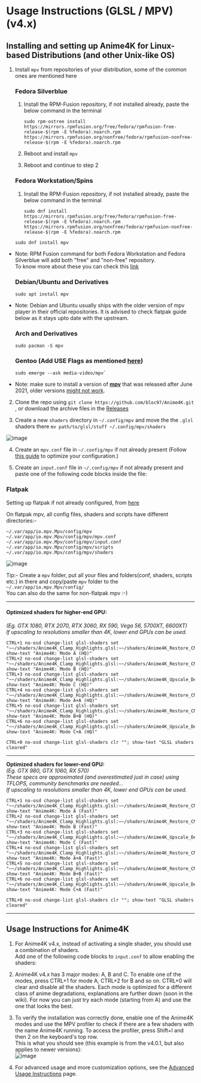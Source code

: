 # Usage Instructions (GLSL / MPV) (v4.x)

## Installing and setting up Anime4K for Linux-based Distributions (and other Unix-like OS)

  1. Install `mpv` from repositories of your distribution, some of the common ones are mentioned here
      ### Fedora Silverblue
        1. Install the RPM-Fusion repository, if not installed already, paste the below command in the terminal

            `sudo rpm-ostree install https://mirrors.rpmfusion.org/free/fedora/rpmfusion-free-release-$(rpm -E %fedora).noarch.rpm https://mirrors.rpmfusion.org/nonfree/fedora/rpmfusion-nonfree-release-$(rpm -E %fedora).noarch.rpm`

        2. Reboot and install `mpv`
        
        3. Reboot and continue to step 2
       
        ### Fedora Workstation/Spins
        1. Install the RPM-Fusion repository, if not installed already, paste the below command in the terminal  
       
           `sudo dnf install https://mirrors.rpmfusion.org/free/fedora/rpmfusion-free-release-$(rpm -E %fedora).noarch.rpm https://mirrors.rpmfusion.org/nonfree/fedora/rpmfusion-nonfree-release-$(rpm -E %fedora).noarch.rpm`
         
         sudo dnf install mpv
         
   - Note: RPM Fusion command for both Fedora Workstation and Fedora Silverblue will add both "free" and "non-free" repository.  
         To know more about these you can check this [link](https://rpmfusion.org/Configuration)
         
        ### Debian/Ubuntu and Derivatives
         sudo apt install mpv
         
   - Note: Debian and Ubuntu usually ships with the older version of mpv player in their official repositories. It is advised to check flatpak guide below as it stays upto date with the upstream. 

        ### Arch and Derivatives
         sudo pacman -S mpv

        ### Gentoo (Add USE Flags as mentioned [here](https://wiki.gentoo.org/wiki/Mpv#USE_flags))
         sudo emerge --ask media-video/mpv` 

  - Note: make sure to install a version of [**mpv**](https://mpv.io/) that was released after June 2021, older versions [might not work](https://github.com/bloc97/Anime4K/issues/134).  
  
  2. Clone the repo using `git clone https://github.com/bloc97/Anime4K.git` , or download the archive files in the [Releases](https://github.com/bloc97/Anime4K/releases)

  3. Create a new `shaders` directory in `~/.config/mpv` and move the the `.glsl` shaders there
      `mv path/to/glsl/stuff ~/.config/mpv/shaders`

   ![image](https://user-images.githubusercontent.com/45941793/162597836-22de46b1-fd04-4054-a5ec-f83452ed4e13.png)


  4. Create an `mpv.conf` file in `~/.config/mpv` if not already present (Follow [this guide](https://wiki.archlinux.org/title/mpv#General_settings) to optimize your configuration.)

  5. Create an `input.conf` file in `~/.config/mpv` if not already present and paste one of the following code blocks inside the file:

### Flatpak
Setting up flatpak if not already configured, from [here](https://www.flatpak.org/setup/) 

On flatpak mpv, all config files, shaders and scripts have different directories:-  

 `~/.var/app/io.mpv.Mpv/config/mpv`  
 `~/.var/app/io.mpv.Mpv/config/mpv/mpv.conf`  
 `~/.var/app/io.mpv.Mpv/config/mpv/input.conf`  
 `~/.var/app/io.mpv.Mpv/config/mpv/scripts`  
 `~/.var/app/io.mpv.Mpv/config/mpv/shaders`  
 
 ![image](https://user-images.githubusercontent.com/88484339/163166658-38c41daa-f543-43b5-a06c-eddf21bcafb7.png)
 
 Tip:-
 Create a `mpv` folder, put all your files and folders(conf, shaders, scripts etc.) in there and copy/paste `mpv` folder to the `~/.var/app/io.mpv.Mpv/config/`  
 You can also do the same for non-flatpak mpv :-)

----
#### **Optimized shaders for higher-end GPU:**  
*(Eg. GTX 1080, RTX 2070, RTX 3060, RX 590, Vega 56, 5700XT, 6600XT)*  
*If upscaling to resolutions smaller than 4K, lower end GPUs can be used.*  
```
CTRL+1 no-osd change-list glsl-shaders set "~~/shaders/Anime4K_Clamp_Highlights.glsl:~~/shaders/Anime4K_Restore_CNN_VL.glsl:~~/shaders/Anime4K_Upscale_CNN_x2_VL.glsl:~~/shaders/Anime4K_AutoDownscalePre_x2.glsl:~~/shaders/Anime4K_AutoDownscalePre_x4.glsl:~~/shaders/Anime4K_Upscale_CNN_x2_M.glsl"; show-text "Anime4K: Mode A (HQ)"
CTRL+2 no-osd change-list glsl-shaders set "~~/shaders/Anime4K_Clamp_Highlights.glsl:~~/shaders/Anime4K_Restore_CNN_Soft_VL.glsl:~~/shaders/Anime4K_Upscale_CNN_x2_VL.glsl:~~/shaders/Anime4K_AutoDownscalePre_x2.glsl:~~/shaders/Anime4K_AutoDownscalePre_x4.glsl:~~/shaders/Anime4K_Upscale_CNN_x2_M.glsl"; show-text "Anime4K: Mode B (HQ)"
CTRL+3 no-osd change-list glsl-shaders set "~~/shaders/Anime4K_Clamp_Highlights.glsl:~~/shaders/Anime4K_Upscale_Denoise_CNN_x2_VL.glsl:~~/shaders/Anime4K_AutoDownscalePre_x2.glsl:~~/shaders/Anime4K_AutoDownscalePre_x4.glsl:~~/shaders/Anime4K_Upscale_CNN_x2_M.glsl"; show-text "Anime4K: Mode C (HQ)"
CTRL+4 no-osd change-list glsl-shaders set "~~/shaders/Anime4K_Clamp_Highlights.glsl:~~/shaders/Anime4K_Restore_CNN_VL.glsl:~~/shaders/Anime4K_Upscale_CNN_x2_VL.glsl:~~/shaders/Anime4K_Restore_CNN_M.glsl:~~/shaders/Anime4K_AutoDownscalePre_x2.glsl:~~/shaders/Anime4K_AutoDownscalePre_x4.glsl:~~/shaders/Anime4K_Upscale_CNN_x2_M.glsl"; show-text "Anime4K: Mode A+A (HQ)"
CTRL+5 no-osd change-list glsl-shaders set "~~/shaders/Anime4K_Clamp_Highlights.glsl:~~/shaders/Anime4K_Restore_CNN_Soft_VL.glsl:~~/shaders/Anime4K_Upscale_CNN_x2_VL.glsl:~~/shaders/Anime4K_AutoDownscalePre_x2.glsl:~~/shaders/Anime4K_AutoDownscalePre_x4.glsl:~~/shaders/Anime4K_Restore_CNN_Soft_M.glsl:~~/shaders/Anime4K_Upscale_CNN_x2_M.glsl"; show-text "Anime4K: Mode B+B (HQ)"
CTRL+6 no-osd change-list glsl-shaders set "~~/shaders/Anime4K_Clamp_Highlights.glsl:~~/shaders/Anime4K_Upscale_Denoise_CNN_x2_VL.glsl:~~/shaders/Anime4K_AutoDownscalePre_x2.glsl:~~/shaders/Anime4K_AutoDownscalePre_x4.glsl:~~/shaders/Anime4K_Restore_CNN_M.glsl:~~/shaders/Anime4K_Upscale_CNN_x2_M.glsl"; show-text "Anime4K: Mode C+A (HQ)"

CTRL+0 no-osd change-list glsl-shaders clr ""; show-text "GLSL shaders cleared"
```
____
**Optimized shaders for lower-end GPU:**  
*(Eg. GTX 980, GTX 1060, RX 570)  
These specs are approximated (and overestimated just in case) using TFLOPS, community benchmarks are needed...*  
*If upscaling to resolutions smaller than 4K, lower end GPUs can be used.*  
```
CTRL+1 no-osd change-list glsl-shaders set "~~/shaders/Anime4K_Clamp_Highlights.glsl:~~/shaders/Anime4K_Restore_CNN_M.glsl:~~/shaders/Anime4K_Upscale_CNN_x2_M.glsl:~~/shaders/Anime4K_AutoDownscalePre_x2.glsl:~~/shaders/Anime4K_AutoDownscalePre_x4.glsl:~~/shaders/Anime4K_Upscale_CNN_x2_S.glsl"; show-text "Anime4K: Mode A (Fast)"
CTRL+2 no-osd change-list glsl-shaders set "~~/shaders/Anime4K_Clamp_Highlights.glsl:~~/shaders/Anime4K_Restore_CNN_Soft_M.glsl:~~/shaders/Anime4K_Upscale_CNN_x2_M.glsl:~~/shaders/Anime4K_AutoDownscalePre_x2.glsl:~~/shaders/Anime4K_AutoDownscalePre_x4.glsl:~~/shaders/Anime4K_Upscale_CNN_x2_S.glsl"; show-text "Anime4K: Mode B (Fast)"
CTRL+3 no-osd change-list glsl-shaders set "~~/shaders/Anime4K_Clamp_Highlights.glsl:~~/shaders/Anime4K_Upscale_Denoise_CNN_x2_M.glsl:~~/shaders/Anime4K_AutoDownscalePre_x2.glsl:~~/shaders/Anime4K_AutoDownscalePre_x4.glsl:~~/shaders/Anime4K_Upscale_CNN_x2_S.glsl"; show-text "Anime4K: Mode C (Fast)"
CTRL+4 no-osd change-list glsl-shaders set "~~/shaders/Anime4K_Clamp_Highlights.glsl:~~/shaders/Anime4K_Restore_CNN_M.glsl:~~/shaders/Anime4K_Upscale_CNN_x2_M.glsl:~~/shaders/Anime4K_Restore_CNN_S.glsl:~~/shaders/Anime4K_AutoDownscalePre_x2.glsl:~~/shaders/Anime4K_AutoDownscalePre_x4.glsl:~~/shaders/Anime4K_Upscale_CNN_x2_S.glsl"; show-text "Anime4K: Mode A+A (Fast)"
CTRL+5 no-osd change-list glsl-shaders set "~~/shaders/Anime4K_Clamp_Highlights.glsl:~~/shaders/Anime4K_Restore_CNN_Soft_M.glsl:~~/shaders/Anime4K_Upscale_CNN_x2_M.glsl:~~/shaders/Anime4K_AutoDownscalePre_x2.glsl:~~/shaders/Anime4K_AutoDownscalePre_x4.glsl:~~/shaders/Anime4K_Restore_CNN_Soft_S.glsl:~~/shaders/Anime4K_Upscale_CNN_x2_S.glsl"; show-text "Anime4K: Mode B+B (Fast)"
CTRL+6 no-osd change-list glsl-shaders set "~~/shaders/Anime4K_Clamp_Highlights.glsl:~~/shaders/Anime4K_Upscale_Denoise_CNN_x2_M.glsl:~~/shaders/Anime4K_AutoDownscalePre_x2.glsl:~~/shaders/Anime4K_AutoDownscalePre_x4.glsl:~~/shaders/Anime4K_Restore_CNN_S.glsl:~~/shaders/Anime4K_Upscale_CNN_x2_S.glsl"; show-text "Anime4K: Mode C+A (Fast)"

CTRL+0 no-osd change-list glsl-shaders clr ""; show-text "GLSL shaders cleared"
```
____
## Usage Instructions for Anime4K

  1. For Anime4K v4.x, instead of activating a single shader, you should use a combination of shaders.<br/>Add one of the following code blocks to `input.conf` to allow enabling the shaders:

  2. Anime4K v4.x has 3 major modes: A, B and C. To enable one of the modes, press CTRL+1 for mode A, CTRL+2 for B and so on. CTRL+0 will clear and disable all the shaders. Each mode is optimized for a different class of anime degradations, explanations are further down (soon in the wiki). For now you can just try each mode (starting from A) and use the one that looks the best.
  3. To verify the installation was correctly done, enable one of the Anime4K modes and use the MPV profiler to check if there are a few shaders with the name Anime4K running. To access the profiler, press Shift+I and then 2 on the keyboard's top row.  
This is what you should see (this example is from the v4.0.1, but also applies to newer versions):  
![image](https://user-images.githubusercontent.com/88484339/163173769-e6e616ec-b465-4f5f-820e-3abe056637b0.png)

  4. For advanced usage and more customization options, see the [Advanced Usage Instructions](GLSL_Instructions_Advanced.md) page.
